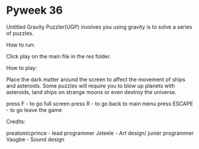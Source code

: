 # Pyweek 36
Untitled Gravity Puzzler(UGP) involves you using gravity is to solve a series of puzzles.
 
How to run:

Click play on the main file in the res folder.

How to play:

Place the dark matter around the screen to affect the movement of ships and asteroids.
Some puzzles will require you to blow up planets with asteroids, land ships on strange moons or
even destroy the universe.

press F - to go full screen
press R - to go back to main menu
press ESCAPE - to go leave the game

Credits:

preatomicprince - lead programmer 
Jsteele - Art design/ junier programmer
Vaugbe - Sound design